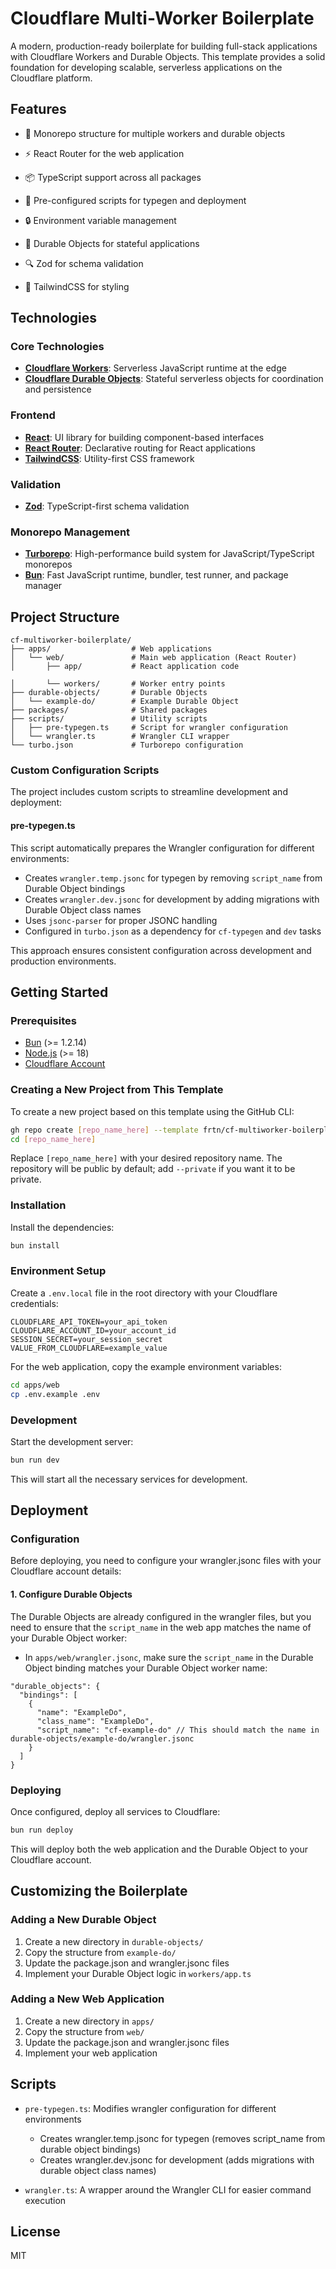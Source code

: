 # Cloudflare Multi-Worker Boilerplate

A modern, production-ready boilerplate for building full-stack applications with Cloudflare Workers and Durable Objects. This template provides a solid foundation for developing scalable, serverless applications on the Cloudflare platform.

## Features

- 🚀 Monorepo structure for multiple workers and durable objects
- ⚡️ React Router for the web application
- 📦 TypeScript support across all packages
- 🔄 Pre-configured scripts for typegen and deployment
- 🔒 Environment variable management

- 🧩 Durable Objects for stateful applications
- 🔍 Zod for schema validation
- 🎨 TailwindCSS for styling

## Technologies

### Core Technologies

- **[Cloudflare Workers](https://developers.cloudflare.com/workers/)**: Serverless JavaScript runtime at the edge
- **[Cloudflare Durable Objects](https://developers.cloudflare.com/durable-objects/)**: Stateful serverless objects for coordination and persistence


### Frontend

- **[React](https://react.dev/)**: UI library for building component-based interfaces
- **[React Router](https://reactrouter.com/)**: Declarative routing for React applications
- **[TailwindCSS](https://tailwindcss.com/)**: Utility-first CSS framework

### Validation

- **[Zod](https://zod.dev/)**: TypeScript-first schema validation

### Monorepo Management

- **[Turborepo](https://turborepo.com/)**: High-performance build system for JavaScript/TypeScript monorepos
- **[Bun](https://bun.sh/)**: Fast JavaScript runtime, bundler, test runner, and package manager

## Project Structure

```
cf-multiworker-boilerplate/
├── apps/                  # Web applications
│   └── web/               # Main web application (React Router)
│       ├── app/           # React application code

│       └── workers/       # Worker entry points
├── durable-objects/       # Durable Objects
│   └── example-do/        # Example Durable Object
├── packages/              # Shared packages
├── scripts/               # Utility scripts
│   ├── pre-typegen.ts     # Script for wrangler configuration
│   └── wrangler.ts        # Wrangler CLI wrapper
└── turbo.json             # Turborepo configuration
```

### Custom Configuration Scripts

The project includes custom scripts to streamline development and deployment:

#### pre-typegen.ts

This script automatically prepares the Wrangler configuration for different environments:

- Creates `wrangler.temp.jsonc` for typegen by removing `script_name` from Durable Object bindings
- Creates `wrangler.dev.jsonc` for development by adding migrations with Durable Object class names
- Uses `jsonc-parser` for proper JSONC handling
- Configured in `turbo.json` as a dependency for `cf-typegen` and `dev` tasks

This approach ensures consistent configuration across development and production environments.

## Getting Started

### Prerequisites

- [Bun](https://bun.sh/) (>= 1.2.14)
- [Node.js](https://nodejs.org/) (>= 18)
- [Cloudflare Account](https://dash.cloudflare.com/sign-up)

### Creating a New Project from This Template

To create a new project based on this template using the GitHub CLI:

```bash
gh repo create [repo_name_here] --template frtn/cf-multiworker-boilerplate [--private]
cd [repo_name_here]
```

Replace `[repo_name_here]` with your desired repository name. The repository will be public by default; add `--private` if you want it to be private.

### Installation

Install the dependencies:

```bash
bun install
```

### Environment Setup

Create a `.env.local` file in the root directory with your Cloudflare credentials:

```
CLOUDFLARE_API_TOKEN=your_api_token
CLOUDFLARE_ACCOUNT_ID=your_account_id
SESSION_SECRET=your_session_secret
VALUE_FROM_CLOUDFLARE=example_value
```

For the web application, copy the example environment variables:

```bash
cd apps/web
cp .env.example .env
```

### Development

Start the development server:

```bash
bun run dev
```

This will start all the necessary services for development.

## Deployment

### Configuration

Before deploying, you need to configure your wrangler.jsonc files with your Cloudflare account details:

#### 1. Configure Durable Objects

The Durable Objects are already configured in the wrangler files, but you need to ensure that the `script_name` in the web app matches the name of your Durable Object worker:

- In `apps/web/wrangler.jsonc`, make sure the `script_name` in the Durable Object binding matches your Durable Object worker name:

```jsonc
"durable_objects": {
  "bindings": [
    {
      "name": "ExampleDo",
      "class_name": "ExampleDo",
      "script_name": "cf-example-do" // This should match the name in durable-objects/example-do/wrangler.jsonc
    }
  ]
}
```

### Deploying

Once configured, deploy all services to Cloudflare:

```bash
bun run deploy
```

This will deploy both the web application and the Durable Object to your Cloudflare account.

## Customizing the Boilerplate

### Adding a New Durable Object

1. Create a new directory in `durable-objects/`
2. Copy the structure from `example-do/`
3. Update the package.json and wrangler.jsonc files
4. Implement your Durable Object logic in `workers/app.ts`

### Adding a New Web Application

1. Create a new directory in `apps/`
2. Copy the structure from `web/`
3. Update the package.json and wrangler.jsonc files
4. Implement your web application

## Scripts

- `pre-typegen.ts`: Modifies wrangler configuration for different environments
  - Creates wrangler.temp.jsonc for typegen (removes script_name from durable object bindings)
  - Creates wrangler.dev.jsonc for development (adds migrations with durable object class names)

- `wrangler.ts`: A wrapper around the Wrangler CLI for easier command execution

## License

MIT
